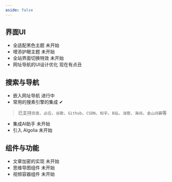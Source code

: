 ```yaml
---
aside: false
---
```


## 界面UI

- 全适配黑色主题 <Badge type='info'>未开始</Badge>
- 增添护眼主题  <Badge type='info'>未开始</Badge> 
- 全站界面切换特效 <Badge type='info'>未开始</Badge> 
- 网址导航的UI设计优化 <Badge type='info'>现在有点丑</Badge>

## 搜索与导航

- 嵌入网址导航 <Badge type='warning'>进行中</Badge>
- 常用的搜素引擎的集成   <Badge type='info'>✔</Badge>
> 已支持`百度`、`必应`、`谷歌`、`Github`、`CSDN`、`知乎`、`B站`、`油管`、`海词`、`金山词霸`等

- 集成AI助手 <Badge type='info'>未开始</Badge> 
- 引入 Algolia <Badge type='info'>未开始</Badge> 

## 组件与功能

- 文章加密的实现 <Badge type='info'>未开始</Badge> 
- 思维导图组件 <Badge type='info'>未开始</Badge> 
- 视频容器组件 <Badge type='info'>未开始</Badge> 

